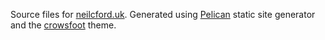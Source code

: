 Source files for [neilcford.uk](http://neilcford.uk). Generated using [Pelican](http://docs.getpelican.com/en/3.6.3/) static site generator and the [crowsfoot](https://github.com/porterjamesj/crowsfoot) theme.
